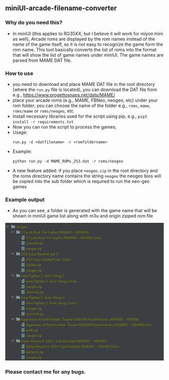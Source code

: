 ## miniUI-arcade-filename-converter

### Why do you need this?
- In miniUI (this applies to RG35XX, but I believe it will work for miyoo mini as well), Arcade roms are displayed by the rom names instead of the name of the game itself, so it is not easy to recognize the game form the rom name. This tool basically converts the list of roms into the format that will show the list of game names under miniUI. The game names are parsed from MAME DAT file.


### How to use
- you need to download and place MAME DAT file in the root directory (where the ```run.py``` file is located), you can download the DAT file from e.g., https://www.progettosnaps.net/dats/MAME/
- place your arcade roms (e.g., MAME, FBNeo, neogeo, etc) under your rom folder; you can choose the name of the folder e.g., ```roms```, ```mame```, ```roms/mame``` or ```roms/neogeo```, etc
- Install necessary libraries used for the script using pip, e.g., ```pip3 install -r requirements.txt```
- Now you can run the script to process the games;
- Usage:
  ```
  run.py -d <datfilename> -r <romfoldername>
  ```
- Example:
  ```
  python run.py -d MAME_ROMs_253.dat -r roms/neogeo
  ```
- A new feature added: if you place ```neogeo.zip``` in the root directory and the roms directory name contains the string ```neogeo``` the neogeo bios will be copied into the sub folder which is required to run the neo-geo games 

### Example output
- As you can see, a folder is generated with the game name that will be shown in miniUI game list along with m3u and origin zipped rom file

![img.png](img.png)


### Please contact me for any bugs.
